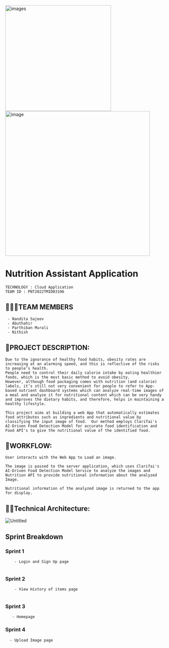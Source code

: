 <img width="334" alt="images" src="https://user-images.githubusercontent.com/69951869/201561625-e187ee4d-c560-4dd2-aaad-fd14a5459842.png">
<img width="457" alt="image" src="https://user-images.githubusercontent.com/71515520/202137877-9d558413-acee-4d3c-af2c-fac4a668edfd.png">


# Nutrition Assistant Application
```text
TECHNOLOGY : Cloud Application 
TEAM ID : PNT2022TMID03196
```
## 👨‍👩‍👦TEAM MEMBERS
```text
 - Nandita Sajeev 
 - Abuthahir
 - Parthiban Murali  
 - Nithish 
```
## 📒PROJECT DESCRIPTION:
```text
Due to the ignorance of healthy food habits, obesity rates are increasing at an alarming speed, and this is reflective of the risks to people’s health. 
People need to control their daily calorie intake by eating healthier foods, which is the most basic method to avoid obesity. 
However, although food packaging comes with nutrition (and calorie) labels, it’s still not very convenient for people to refer to App-based nutrient dashboard systems which can analyze real-time images of a meal and analyze it for nutritional content which can be very handy and improves the dietary habits, and therefore, helps in maintaining a healthy lifestyle.

This project aims at building a web App that automatically estimates food attributes such as ingredients and nutritional value by classifying the input image of food.  Our method employs Clarifai's AI-Driven Food Detection Model for accurate food identification and Food API's to give the nutritional value of the identified food.
```

## 📒WORKFLOW:
```text
User interacts with the Web App to Load an image.

The image is passed to the server application, which uses Clarifai's AI-Driven Food Detection Model Service to analyze the images and Nutrition API to provide nutritional information about the analyzed Image.

Nutritional information of the analyzed image is returned to the app for display. 
```


## 👨‍💻Technical Architecture:

![Untitled](https://lh5.googleusercontent.com/HptOGv0lSRnQb1--uqUV-lbXaDQwuSqggE0tHdCTwTBqLVJM5aTd0FIYPhdhsRRwMLA56hW881qT6Ys-6-bqMuEJGlrJLEU8YOLsz5fCg43Mp9YN2vHcR_letaL9jw)

## Sprint Breakdown
### Sprint 1
```text
    - Login and Sign Up page
   
```
### Sprint 2
```text
    - View History of items page
    
```
    
### Sprint 3
```text
   - Homepage 
```

### Sprint 4
```text
  - Upload Image page
```

